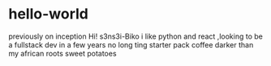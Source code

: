 # hello-world
previously on inception
Hi!
s3ns3i-Biko i like python and react ,looking to be a fullstack dev in a few years no long ting
starter pack coffee darker than my african roots 
sweet potatoes
